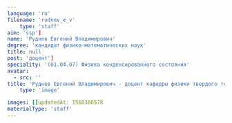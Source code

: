 ```yaml
---
language: 'ru'
filename: 'rudnev_e_v'
    type: 'staff'
aim: 'ssp']
name: 'Руднев Евгений Владимирович'
degree: 'кандидат физико-математических наук'
title: null
post: 'доцент']
speciality: '(01.04.07) Физика конденсированного состояния'
avatar:
  - src: ''
title: 'Руднев Евгений Владимирович - доцент кафедры физики твердого тела и наноструктур'
    type: 'image'

images: []updatedAt: 1568360578
materialType: 'staff'
---
```


